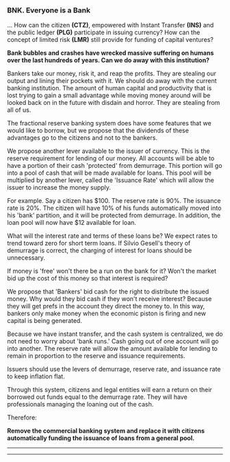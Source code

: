 
### BNK. Everyone is a Bank

... How can the citizen **(CTZ)**, empowered with Instant Transfer **(INS)** and the public ledger **(PLG)** participate in issuing currency?  How can the concept of limited risk **(LMR)** still provide for funding of capital ventures?

**Bank bubbles and crashes have wrecked massive suffering on humans over the last hundreds of years.  Can we do away with this institution?**

Bankers take our money, risk it, and reap the profits.  They are stealing our output and lining their pockets with it.  We should do away with the current banking institution.  The amount of human capital and productivity that is lost trying to gain a small advantage while moving money around will be looked back on in the future with disdain and horror.  They are stealing from all of us.

The fractional reserve banking system does have some features that we would like to borrow, but we propose that the dividends of these advantages go to the citizens and not to the bankers.

We propose another lever available to the issuer of currency.  This is the reserve requirement for lending of our money.  All accounts will be able to have a portion of their cash 'protected' from demurrage.  This portion will go into a pool of cash that will be made available for loans.  This pool will be multiplied by another lever, called the 'Issuance Rate' which will allow the issuer to increase the money supply.

For example.  Say a citizen has $100.  The reserve rate is 90%.  The issuance rate is 20%.  The citizen will have 10% of his funds automatically moved into his 'bank' partition, and it will be protected from demurrage.  In addition, the loan pool will now have $12 available for loan.

What will the interest rate and terms of these loans be?  We expect rates to trend toward zero for short term loans. If Silvio Gesell's theory of demurrage is correct, the charging of interest for loans should be unnecessary.

If money is 'free' won't there be a run on the bank for it?  Won't the market bid up the cost of this money so that interest is required?

We propose that 'Bankers' bid cash for the right to distribute the issued money.  Why would they bid cash if they won't receive interest?  Because they will get prefs in the account they direct the money to.  In this way, bankers only make money when the economic piston is firing and new capital is being generated.

Because we have instant transfer, and the cash system is centralized, we do not need to worry about 'bank runs.'  Cash going out of one account will go into another.  The reserve rate will allow the amount available for lending to remain in proportion to the reserve and issuance requirements.

Issuers should use the levers of demurrage, reserve rate, and issuance rate to keep inflation flat.

Through this system, citizens and legal entities will earn a return on their borrowed out funds equal to the demurrage rate.  They will have professionals managing the loaning out of the cash.

Therefore:

**Remove the commercial banking system and replace it with citizens automatically funding the issuance of loans from a general pool.**

----------

----------









